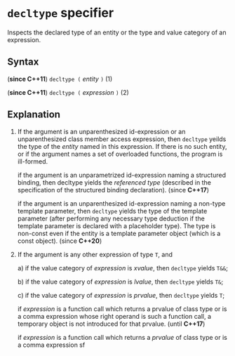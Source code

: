 # `decltype` specifier

Inspects the declared type of an entity or the type and value category of an expression.

## Syntax

(**since C++11**) `decltype (` *entity* `)`       (1)

(**since C++11**) `decltype (` *expression* `)`   (2) 

## Explanation

1) If the argument is an unparenthesized id-expression or an unparenthesized class member access expression,
then `decltype` yeilds the type of the _entity_ named in this expression. If there is no such entity, or if the argument names a set of overloaded functions, the program is ill-formed.

   if the argument is an unparametrized id-expression naming a structured binding, then decltype yields the _referenced type_ (described in the specification of the structured binding declaration). (since **C++17**) 

   if the argument is an unparenthesized id-expression naming a non-type template parameter, then `decltype` yields the type of the template parameter (after performing any necessary type deduction if the template parameter is declared with a placeholder type). The type is non-const even if the entity is a template parameter object (which is a const object).  (since **C++20**)

2) If the argument is any other expression of type `T`, and 

   a) if the value category of *expression* is *xvalue*, then `decltype` yields `T&&`;

   b) if the value category of *expression* is *lvalue*, then `decltype` yields `T&`;

   c) if the value category of *expression* is *prvalue*, then `decltype` yields `T`;

      if *expression* is a function call which returns a prvalue of class type or is a comma expression whose right operand is such a function call, a temporary object is not introduced for that prvalue. (until **C++17**)        
      
      if *expression* is a function call which returns a _prvalue_ of class type or is a comma expression sf
